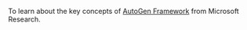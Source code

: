 To learn about the key concepts of [AutoGen Framework](https://microsoft.github.io/autogen/stable/index.html) from Microsoft Research.